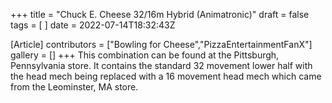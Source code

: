 +++
title = "Chuck E. Cheese 32/16m Hybrid (Animatronic)"
draft = false
tags = [ ]
date = 2022-07-14T18:32:43Z

[Article]
contributors = ["Bowling for Cheese","PizzaEntertainmentFanX"]
gallery = []
+++
This combination can be found at the Pittsburgh, Pennsylvania store. It contains the standard 32 movement lower half with the head mech being replaced with a 16 movement head mech which came from the Leominster, MA store.